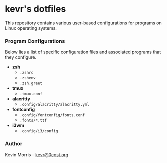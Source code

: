 # kevr's dotfiles

This repository contains various user-based configurations for
programs on Linux operating systems.

### Program Configurations

Below lies a list of specific configuration files and associated
programs that they configure.

* **zsh**
    * `.zshrc`
    * `.zshenv`
    * `.zsh.greet`
* **tmux**
    * `.tmux.conf`
* **alacritty**
    * `.config/alacritty/alacritty.yml`
* **fontconfig**
    * `.config/fontconfig/fonts.conf`
    * `.fonts/*.ttf`
* **i3wm**
    * `.config/i3/config`

### Author

Kevin Morris - kevr@0cost.org
